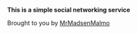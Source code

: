 __This is a simple social networking service__

Brought to you by [MrMadsenMalmo](http://mrmadsenmalmo.com)

